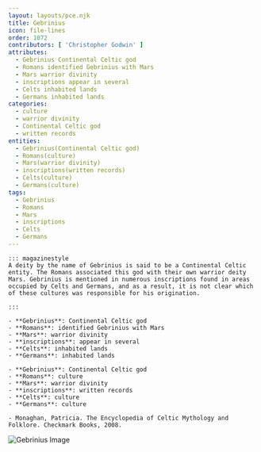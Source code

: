 ```yaml
---
layout: layouts/pce.njk
title: Gebrinius
icon: file-lines
order: 1072
contributors: [ 'Christopher Godwin' ]
attributes:
  - Gebrinius Continental Celtic god
  - Romans identified Gebrinius with Mars
  - Mars warrior divinity
  - inscriptions appear in several
  - Celts inhabited lands
  - Germans inhabited lands
categories:
  - culture
  - warrior divinity
  - Continental Celtic god
  - written records
entities:
  - Gebrinius(Continental Celtic god)
  - Romans(culture)
  - Mars(warrior divinity)
  - inscriptions(written records)
  - Celts(culture)
  - Germans(culture)
tags:
  - Gebrinius
  - Romans
  - Mars
  - inscriptions
  - Celts
  - Germans
---
```

``` tab [group1:Info]
::: magazinestyle
A deity by the name of Gebrinius is said to be a Continental Celtic entity. The Romans associated this god with their own warrior deity Mars. Gebrinius is mentioned in numerous inscriptions found in areas occupied by Celts and Germans, and as a result, it is not clear which of these cultures was responsible for his origination.

:::
```
``` tab [group1:Attributes]
- **Gebrinius**: Continental Celtic god
- **Romans**: identified Gebrinius with Mars
- **Mars**: warrior divinity
- **inscriptions**: appear in several
- **Celts**: inhabited lands
- **Germans**: inhabited lands
```
``` tab [group1:Entities]
- **Gebrinius**: Continental Celtic god
- **Romans**: culture
- **Mars**: warrior divinity
- **inscriptions**: written records
- **Celts**: culture
- **Germans**: culture
```
``` tab [group1:Sources]
- Monaghan, Patricia. The Encyclopedia of Celtic Mythology and Folklore. Checkmark Books, 2008.
```
![Gebrinius Image](https://upload.wikimedia.org/wikipedia/commons/3/36/Bonn_altar_Gebrinius.jpg)

